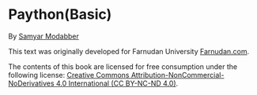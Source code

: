 # Paython(Basic)

By [Samyar Modabber](https://github.com/samyarmodabber)

This text was originally developed for Farnudan University [Farnudan.com][farnudan].



[farnudan]: http://farnudan.com


The contents of this book are licensed for free consumption under the following license:
[Creative Commons Attribution-NonCommercial-NoDerivatives 4.0 International (CC BY-NC-ND 4.0)](https://creativecommons.org/licenses/by-nc-nd/4.0/).
